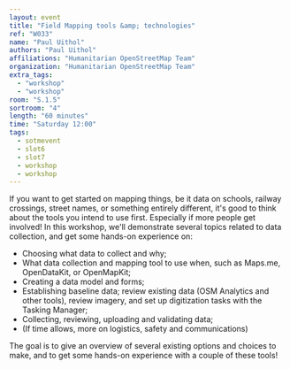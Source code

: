 ```yaml
---
layout: event
title: "Field Mapping tools &amp; technologies"
ref: "W033"
name: "Paul Uithol"
authors: "Paul Uithol"
affiliations: "Humanitarian OpenStreetMap Team"
organization: "Humanitarian OpenStreetMap Team"
extra_tags:
  - "workshop"
  - "workshop"
room: "S.1.5"
sortroom: "4"
length: "60 minutes"
time: "Saturday 12:00"
tags:
  - sotmevent
  - slot6
  - slot7
  - workshop
  - workshop
---
```

If you want to get started on mapping things, be it data on schools, railway crossings, street names, or something entirely different, it&#39;s good to think about the tools you intend to use first. Especially if more people get involved! In this workshop, we&#39;ll demonstrate several topics related to data collection, and get some hands-on experience on:

- Choosing what data to collect and why;
- What data collection and mapping tool to use when, such as Maps.me, OpenDataKit, or OpenMapKit;
- Creating a data model and forms;
- Establishing baseline data; review existing data (OSM Analytics and other tools), review imagery, and set up digitization tasks with the Tasking Manager;
- Collecting, reviewing, uploading and validating data;
- (If time allows, more on logistics, safety and communications)

The goal is to give an overview of several existing options and choices to make, and to get some hands-on experience with a couple of these tools!